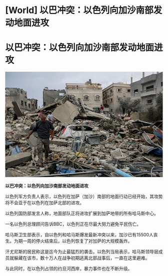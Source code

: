 # [World] 以巴冲突：以色列向加沙南部发动地面进攻

#  以巴冲突：以色列向加沙南部发动地面进攻

![](p0gxgx6j.jpg)

**以巴冲突：以色列向加沙南部发动地面进攻**


以色列军方负责人表示，以色列在加萨（加沙）南部的地面行动已经开始，其攻势将不会亚于在以色列在加萨北部的进攻。

以色列国防部发言人称，地面部队正将进攻扩展到加萨地带的所有哈马斯中心。

一名以色列总理顾问告诉BBC，以色列正在尽最大努力避免平民伤亡。

哈马斯卫生部表示，自以色列和哈马斯爆发最新冲突以来，加沙已有15500人丧生。为期一周的停火结束后，以色列恢复了对加萨的大规模轰炸。

汗尤尼斯的居民称这是迄今为止最猛烈的袭击。以色列当局表示，哈马斯领导层成员就躲藏在该市，数十万人在战争初期逃离北部战事后，一直在这里避难。

与此同时，在以色列占领的约旦河西岸，暴力事件也在不断升级。


